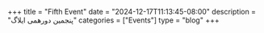 +++
title = "Fifth Event"
date = "2024-12-17T11:13:45-08:00"
description = "پنجمین دورهمی ایلاگ"
categories = ["Events"]
type = "blog"
+++






